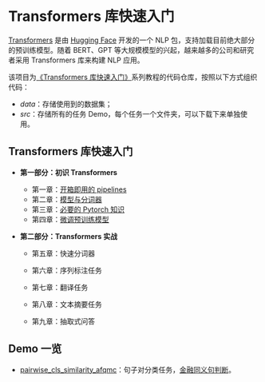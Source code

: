 # Transformers 库快速入门
[Transformers](https://huggingface.co/docs/transformers/index) 是由 [Hugging Face](https://huggingface.co/) 开发的一个 NLP 包，支持加载目前绝大部分的预训练模型。随着 BERT、GPT 等大规模模型的兴起，越来越多的公司和研究者采用 Transformers 库来构建 NLP 应用。

该项目为[《Transformers 库快速入门》](https://xiaosheng.run/2021/12/08/transformers-note-1.html)系列教程的代码仓库，按照以下方式组织代码：

- *data*：存储使用到的数据集；
- *src*：存储所有的任务 Demo，每个任务一个文件夹，可以下载下来单独使用。

## Transformers 库快速入门

- **第一部分：初识 Transformers**

  - 第一章：[开箱即用的 pipelines](https://xiaosheng.run/2021/12/08/transformers-note-1.html)
  - 第二章：[模型与分词器](https://xiaosheng.run/2021/12/11/transformers-note-2.html)
  - 第三章：[必要的 Pytorch 知识](https://xiaosheng.run/2021/12/14/transformers-note-3.html)
  - 第四章：[微调预训练模型](https://xiaosheng.run/2021/12/17/transformers-note-4.html)

- **第二部分：Transformers 实战**

  - 第五章：快速分词器

  - 第六章：序列标注任务

  - 第七章：翻译任务
  - 第八章：文本摘要任务
  - 第九章：抽取式问答

## Demo 一览

- [pairwise_cls_similarity_afqmc](https://github.com/jsksxs360/How-to-use-Transformers/tree/main/src/pairwise_cls_similarity_afqmc)：句子对分类任务，[金融同义句判断](https://xiaosheng.run/2021/12/17/transformers-note-4.html)。
